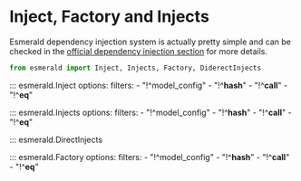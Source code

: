 # Inject, Factory and Injects

Esmerald dependency injection system is actually pretty simple and can
be checked in the [official dependency injection section](https://esmerald.dev/dependencies/)
for more details.

```python
from esmerald import Inject, Injects, Factory, DiderectInjects
```

::: esmerald.Inject
    options:
        filters:
        - "!^model_config"
        - "!^__hash__"
        - "!^__call__"
        - "!^__eq__"

::: esmerald.Injects
    options:
        filters:
        - "!^model_config"
        - "!^__hash__"
        - "!^__call__"
        - "!^__eq__"

::: esmerald.DirectInjects

::: esmerald.Factory
    options:
        filters:
        - "!^model_config"
        - "!^__hash__"
        - "!^__call__"
        - "!^__eq__"
